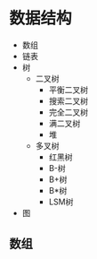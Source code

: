 # 数据结构

- 数组
- 链表
- 树
  - 二叉树
    - 平衡二叉树
    - 搜索二叉树
    - 完全二叉树
    - 满二叉树
    - 堆
  - 多叉树
    - 红黑树
    - B-树
    - B+树
    - B*树
    - LSM树
- 图

## 数组




